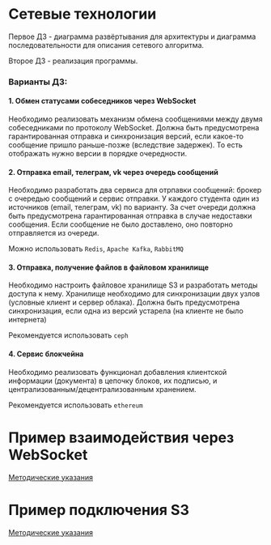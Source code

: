 # Сетевые технологии

Первое ДЗ - диаграмма развёртывания для архитектуры и диаграмма последовательности для описания сетевого алгоритма.

Второе ДЗ - реализация программы. 

### Варианты ДЗ:
#### 1. Обмен статусами собеседников через WebSocket 
Необходимо реализовать механизм обмена сообщениями между двумя собеседниками по протоколу WebSocket. Должна быть предусмотрена гарантированная отправка и синхронизация версий, если какое-то сообщение пришло раньше-позже (вследствие задержек). То есть отображать нужно версии в порядке очередности. 

#### 2. Отправка email, телеграм, vk через очередь сообщений
Необходимо разработать два сервиса для отрпавки сообщений: брокер с очередью сообщений и сервис отправки. У каждого студента один из источников (email, телеграм, vk) по варианту. За счет очереди должна быть предусмотрена гарантированная отправка в случае недоставки сообщения. Если сообщение не было доставлено, оно повторно отправляется из очереди.  

Можно использовать `Redis`, `Apache Kafka`, `RabbitMQ`

#### 3. Отправка, получение файлов в файловом хранилище 
Необходимо настроить файловое хранилище S3 и разработать методы доступа к нему. Хранилище необходимо для синхронизации двух узлов (условные клиент и сервер облака). Должна быть предусмотрена синхронизация, если одна из версий устарела (на клиенте не было интернета)

Рекомендуется использовать `ceph`

#### 4. Сервис блокчейна
Необходимо реализовать функционал добавления клиентской информации (документа) в цепочку блоков, их подписью, и централизованным/децентрализованным хранением.

Рекомендуется использовать `ethereum`


# Пример взаимодействия через WebSocket

[Методические указания](/Websocket)

# Пример подключения S3

[Методические указания](/minio-lecture)
